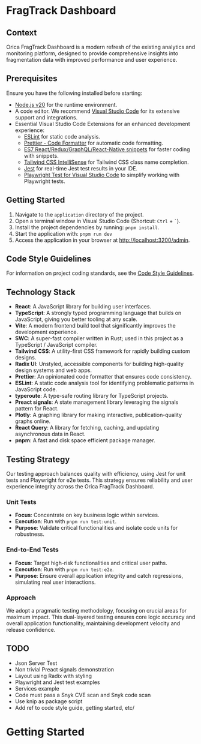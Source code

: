 # FragTrack Dashboard
## Context
Orica FragTrack Dashboard is a modern refresh of the existing analytics and monitoring platform, designed to provide comprehensive insights into fragmentation data with improved performance and user experience.

## Prerequisites
Ensure you have the following installed before starting:

- [Node.js v20](https://nodejs.org/en/) for the runtime environment.
- A code editor. We recommend [Visual Studio Code](https://code.visualstudio.com/download) for its extensive support and integrations.
- Essential Visual Studio Code Extensions for an enhanced development experience:
  - [ESLint](https://marketplace.visualstudio.com/items?itemName=dbaeumer.vscode-eslint) for static code analysis.
  - [Prettier - Code Formatter](https://marketplace.visualstudio.com/items?itemName=esbenp.prettier-vscode) for automatic code formatting.
  - [ES7 React/Redux/GraphQL/React-Native snippets](https://marketplace.visualstudio.com/items?itemName=dsznajder.es7-react-js-snippets) for faster coding with snippets.
  - [Tailwind CSS IntelliSense](https://marketplace.visualstudio.com/items?itemName=bradlc.vscode-tailwindcss) for Tailwind CSS class name completion.
  - [Jest](https://marketplace.visualstudio.com/items?itemName=Orta.vscode-jest) for real-time Jest test results in your IDE.
  - [Playwright Test for Visual Studio Code](https://marketplace.visualstudio.com/items?itemName=ms-playwright.playwright) to simplify working with Playwright tests.

## Getting Started
1. Navigate to the `application` directory of the project.
2. Open a terminal window in Visual Studio Code (Shortcut: `Ctrl` + `` ` ``).
3. Install the project dependencies by running: ```pnpm install```.
4. Start the application with: ```pnpm run dev```
5. Access the application in your browser at [http://localhost:3200/admin](http://localhost:3200/admin).


## Code Style Guidelines
For information on project coding standards, see the [Code Style Guidelines](CODE_STYLE.md).


## Technology Stack
- **React**: A JavaScript library for building user interfaces.
- **TypeScript**: A strongly typed programming language that builds on JavaScript, giving you better tooling at any scale.
- **Vite**: A modern frontend build tool that significantly improves the development experience.
- **SWC**: A super-fast compiler written in Rust; used in this project as a TypeScript / JavaScript compiler.
- **Tailwind CSS**: A utility-first CSS framework for rapidly building custom designs.
- **Radix UI**: Unstyled, accessible components for building high-quality design systems and web apps.
- **Prettier**: An opinionated code formatter that ensures code consistency.
- **ESLint**: A static code analysis tool for identifying problematic patterns in JavaScript code.
- **typeroute**: A type-safe routing library for TypeScript projects.
- **Preact signals**: A state management library leveraging the signals pattern for React.
- **Plotly**: A graphing library for making interactive, publication-quality graphs online.
- **React Query**: A library for fetching, caching, and updating asynchronous data in React.
- **pnpm**: A fast and disk space efficient package manager.

## Testing Strategy

Our testing approach balances quality with efficiency, using Jest for unit tests and Playwright for e2e tests. This strategy ensures reliability and user experience integrity across the Orica FragTrack Dashboard.

### Unit Tests

- **Focus**: Concentrate on key business logic within services.
- **Execution**: Run with `pnpm run test:unit`.
- **Purpose**: Validate critical functionalities and isolate code units for robustness.

### End-to-End Tests

- **Focus**: Target high-risk functionalities and critical user paths.
- **Execution**: Run with `pnpm run test:e2e`.
- **Purpose**: Ensure overall application integrity and catch regressions, simulating real user interactions.

### Approach

We adopt a pragmatic testing methodology, focusing on crucial areas for maximum impact. This dual-layered testing ensures core logic accuracy and overall application functionality, maintaining development velocity and release confidence.

## TODO
- Json Server Test
- Non trivial Preact signals demonstration
- Layout using Radix with styling
- Playwright and Jest test examples
- Services example
- Code must pass a Snyk CVE scan and Snyk code scan
- Use knip as package script
- Add ref to code style guide, getting started, etc/




# Getting Started